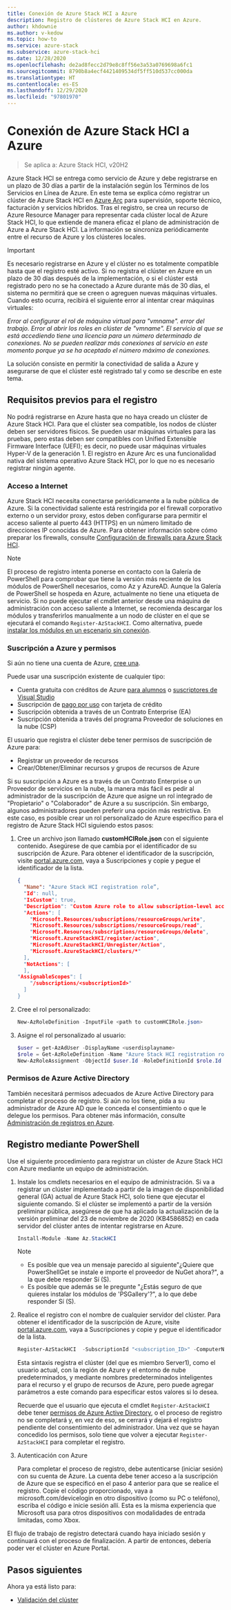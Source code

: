 ```yaml
---
title: Conexión de Azure Stack HCI a Azure
description: Registro de clústeres de Azure Stack HCI en Azure.
author: khdownie
ms.author: v-kedow
ms.topic: how-to
ms.service: azure-stack
ms.subservice: azure-stack-hci
ms.date: 12/28/2020
ms.openlocfilehash: de2ad8fecc2d79e8c8ff56e3a53a0769698a6fc1
ms.sourcegitcommit: 8790b8a4ecf4421409534df5ff510d537cc000da
ms.translationtype: HT
ms.contentlocale: es-ES
ms.lasthandoff: 12/29/2020
ms.locfileid: "97801970"
---
```

# <a name="connect-azure-stack-hci-to-azure"></a>Conexión de Azure Stack HCI a Azure

> Se aplica a: Azure Stack HCI, v20H2

Azure Stack HCl se entrega como servicio de Azure y debe registrarse en un plazo de 30 días a partir de la instalación según los Términos de los Servicios en Línea de Azure. En este tema se explica cómo registrar un clúster de Azure Stack HCI en [Azure Arc](https://azure.microsoft.com/services/azure-arc/) para supervisión, soporte técnico, facturación y servicios híbridos. Tras el registro, se crea un recurso de Azure Resource Manager para representar cada clúster local de Azure Stack HCl, lo que extiende de manera eficaz el plano de administración de Azure a Azure Stack HCl. La información se sincroniza periódicamente entre el recurso de Azure y los clústeres locales.

   > [!IMPORTANT]
   > Es necesario registrarse en Azure y el clúster no es totalmente compatible hasta que el registro esté activo. Si no registra el clúster en Azure en un plazo de 30 días después de la implementación, o si el clúster está registrado pero no se ha conectado a Azure durante más de 30 días, el sistema no permitirá que se creen o agreguen nuevas máquinas virtuales. Cuando esto ocurra, recibirá el siguiente error al intentar crear máquinas virtuales:
   >
   > *Error al configurar el rol de máquina virtual para "vmname". error del trabajo. Error al abrir los roles en clúster de "vmname". El servicio al que se está accediendo tiene una licencia para un número determinado de conexiones. No se pueden realizar más conexiones al servicio en este momento porque ya se ha aceptado el número máximo de conexiones.*
   >
   > La solución consiste en permitir la conectividad de salida a Azure y asegurarse de que el clúster esté registrado tal y como se describe en este tema.

## <a name="prerequisites-for-registration"></a>Requisitos previos para el registro

No podrá registrarse en Azure hasta que no haya creado un clúster de Azure Stack HCI. Para que el clúster sea compatible, los nodos de clúster deben ser servidores físicos. Se pueden usar máquinas virtuales para las pruebas, pero estas deben ser compatibles con Unified Extensible Firmware Interface (UEFI); es decir, no puede usar máquinas virtuales Hyper-V de la generación 1. El registro en Azure Arc es una funcionalidad nativa del sistema operativo Azure Stack HCI, por lo que no es necesario registrar ningún agente.

### <a name="internet-access"></a>Acceso a Internet

Azure Stack HCI necesita conectarse periódicamente a la nube pública de Azure. Si la conectividad saliente está restringida por el firewall corporativo externo o un servidor proxy, estos deben configurarse para permitir el acceso saliente al puerto 443 (HTTPS) en un número limitado de direcciones IP conocidas de Azure. Para obtener información sobre cómo preparar los firewalls, consulte [Configuración de firewalls para Azure Stack HCI](../concepts/configure-firewalls.md).

   > [!NOTE]
   > El proceso de registro intenta ponerse en contacto con la Galería de PowerShell para comprobar que tiene la versión más reciente de los módulos de PowerShell necesarios, como Az y AzureAD. Aunque la Galería de PowerShell se hospeda en Azure, actualmente no tiene una etiqueta de servicio. Si no puede ejecutar el cmdlet anterior desde una máquina de administración con acceso saliente a Internet, se recomienda descargar los módulos y transferirlos manualmente a un nodo de clúster en el que se ejecutará el comando `Register-AzStackHCI`. Como alternativa, puede [instalar los módulos en un escenario sin conexión](/powershell/scripting/gallery/how-to/working-with-local-psrepositories?view=powershell-7.1#installing-powershellget-on-a-disconnected-system).

### <a name="azure-subscription-and-permissions"></a>Suscripción a Azure y permisos

Si aún no tiene una cuenta de Azure, [cree una](https://azure.microsoft.com/).

Puede usar una suscripción existente de cualquier tipo:
- Cuenta gratuita con créditos de Azure [para alumnos](https://azure.microsoft.com/free/students/) o [suscriptores de Visual Studio](https://azure.microsoft.com/pricing/member-offers/credit-for-visual-studio-subscribers/)
- Suscripción de [pago por uso](https://azure.microsoft.com/pricing/purchase-options/pay-as-you-go/) con tarjeta de crédito
- Suscripción obtenida a través de un Contrato Enterprise (EA)
- Suscripción obtenida a través del programa Proveedor de soluciones en la nube (CSP)

El usuario que registra el clúster debe tener permisos de suscripción de Azure para:

- Registrar un proveedor de recursos
- Crear/Obtener/Eliminar recursos y grupos de recursos de Azure

Si su suscripción a Azure es a través de un Contrato Enterprise o un Proveedor de servicios en la nube, la manera más fácil es pedir al administrador de la suscripción de Azure que asigne un rol integrado de "Propietario" o "Colaborador" de Azure a su suscripción. Sin embargo, algunos administradores pueden preferir una opción más restrictiva. En este caso, es posible crear un rol personalizado de Azure específico para el registro de Azure Stack HCI siguiendo estos pasos:

1. Cree un archivo json llamado **customHCIRole.json** con el siguiente contenido. Asegúrese de que cambia <subscriptionID> por el identificador de su suscripción de Azure. Para obtener el identificador de la suscripción, visite [portal.azure.com](https://portal.azure.com), vaya a Suscripciones y copie y pegue el identificador de la lista.

   ```json
   {
     "Name": "Azure Stack HCI registration role”,
     "Id": null,
     "IsCustom": true,
     "Description": "Custom Azure role to allow subscription-level access to register Azure Stack HCI",
     "Actions": [
       "Microsoft.Resources/subscriptions/resourceGroups/write",
       "Microsoft.Resources/subscriptions/resourceGroups/read",
       "Microsoft.Resources/subscriptions/resourceGroups/delete",
       "Microsoft.AzureStackHCI/register/action",
       "Microsoft.AzureStackHCI/Unregister/Action",
       "Microsoft.AzureStackHCI/clusters/*"
     ],
     "NotActions": [
     ],
   "AssignableScopes": [
       "/subscriptions/<subscriptionId>"
     ]
   }
   ```

2. Cree el rol personalizado:

   ```powershell
   New-AzRoleDefinition -InputFile <path to customHCIRole.json>
   ```

3. Asigne el rol personalizado al usuario:

   ```powershell
   $user = get-AzAdUser -DisplayName <userdisplayname>
   $role = Get-AzRoleDefinition -Name "Azure Stack HCI registration role"
   New-AzRoleAssignment -ObjectId $user.Id -RoleDefinitionId $role.Id -Scope /subscriptions/<subscriptionid>
   ```

### <a name="azure-active-directory-permissions"></a>Permisos de Azure Active Directory

También necesitará permisos adecuados de Azure Active Directory para completar el proceso de registro. Si aún no los tiene, pida a su administrador de Azure AD que le conceda el consentimiento o que le delegue los permisos. Para obtener más información, consulte [Administración de registros en Azure](../manage/manage-azure-registration.md#azure-active-directory-app-permissions).

## <a name="register-using-powershell"></a>Registro mediante PowerShell

Use el siguiente procedimiento para registrar un clúster de Azure Stack HCI con Azure mediante un equipo de administración.

1. Instale los cmdlets necesarios en el equipo de administración. Si va a registrar un clúster implementado a partir de la imagen de disponibilidad general (GA) actual de Azure Stack HCI, solo tiene que ejecutar el siguiente comando. Si el clúster se implementó a partir de la versión preliminar pública, asegúrese de que ha aplicado la actualización de la versión preliminar del 23 de noviembre de 2020 (KB4586852) en cada servidor del clúster antes de intentar registrarse en Azure.

   ```PowerShell
   Install-Module -Name Az.StackHCI
   ```

   > [!NOTE]
   > - Es posible que vea un mensaje parecido al siguiente"¿Quiere que PowerShellGet se instale e importe el proveedor de NuGet ahora?", a la que debe responder Sí (S).
   > - Es posible que además se le pregunte "¿Estás seguro de que quieres instalar los módulos de 'PSGallery'?", a lo que debe responder Sí (S).

2. Realice el registro con el nombre de cualquier servidor del clúster. Para obtener el identificador de la suscripción de Azure, visite [portal.azure.com](https://portal.azure.com), vaya a Suscripciones y copie y pegue el identificador de la lista.

   ```PowerShell
   Register-AzStackHCI  -SubscriptionId "<subscription_ID>" -ComputerName Server1 [–Credential] [-ResourceName] [-ResourceGroupName] [-Region]
   ```

   Esta sintaxis registra el clúster (del que es miembro Server1), como el usuario actual, con la región de Azure y el entorno de nube predeterminados, y mediante nombres predeterminados inteligentes para el recurso y el grupo de recursos de Azure, pero puede agregar parámetros a este comando para especificar estos valores si lo desea.

   Recuerde que el usuario que ejecuta el cmdlet `Register-AzStackHCI` debe tener [permisos de Azure Active Directory](../manage/manage-azure-registration.md#azure-active-directory-app-permissions), o el proceso de registro no se completará y, en vez de eso, se cerrará y dejará el registro pendiente del consentimiento del administrador. Una vez que se hayan concedido los permisos, solo tiene que volver a ejecutar `Register-AzStackHCI` para completar el registro.

3. Autenticación con Azure

   Para completar el proceso de registro, debe autenticarse (iniciar sesión) con su cuenta de Azure. La cuenta debe tener acceso a la suscripción de Azure que se especificó en el paso 4 anterior para que se realice el registro. Copie el código proporcionado, vaya a microsoft.com/devicelogin en otro dispositivo (como su PC o teléfono), escriba el código e inicie sesión allí. Esta es la misma experiencia que Microsoft usa para otros dispositivos con modalidades de entrada limitadas, como Xbox.

El flujo de trabajo de registro detectará cuando haya iniciado sesión y continuará con el proceso de finalización. A partir de entonces, debería poder ver el clúster en Azure Portal.

## <a name="next-steps"></a>Pasos siguientes

Ahora ya está listo para:

- [Validación del clúster](validate.md)

